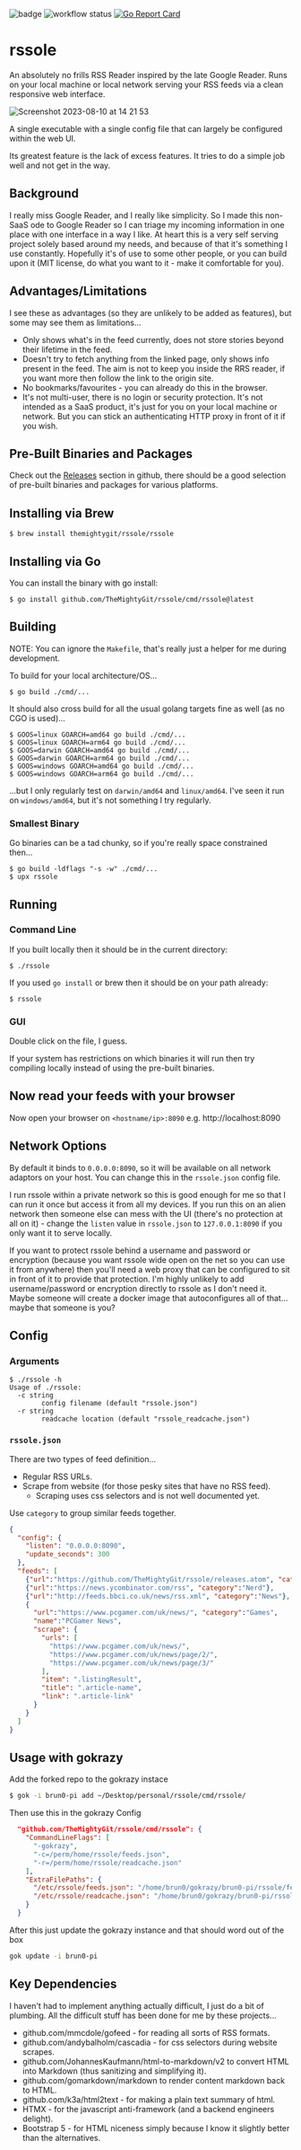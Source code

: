 ![badge](./badge.svg) ![workflow status](https://github.com/TheMightyGit/rssole/actions/workflows/build.yml/badge.svg) [![Go Report Card](https://goreportcard.com/badge/github.com/TheMightyGit/rssole)](https://goreportcard.com/report/github.com/TheMightyGit/rssole)

# rssole

An absolutely no frills RSS Reader inspired by the late Google Reader. Runs on
your local machine or local network serving your RSS feeds via a clean
responsive web interface.

![Screenshot 2023-08-10 at 14 21 53](https://github.com/TheMightyGit/rssole/assets/888751/a44ae604-72a4-4e92-8ed7-5580663eaf0c)

A single executable with a single config file that can largely be configured
within the web UI.

Its greatest feature is the lack of excess features. It tries to do a simple
job well and not get in the way.

## Background

I really miss Google Reader, and I really like simplicity. So I made this
non-SaaS ode to Google Reader so I can triage my incoming information in one
place with one interface in a way I like. At heart this is a very self serving
project solely based around my needs, and because of that it's something I use
constantly. Hopefully it's of use to some other people, or you can build upon
it (MIT license, do what you want to it - make it comfortable for you).

## Advantages/Limitations

I see these as advantages (so they are unlikely to be added as features), but
some may see them as limitations...

- Only shows what's in the feed currently, does not store stories beyond their
  lifetime in the feed.
- Doesn't try to fetch anything from the linked page, only shows info present
  in the feed. The aim is not to keep you inside the RRS reader, if you want
  more then follow the link to the origin site.
- No bookmarks/favourites - you can already do this in the browser.
- It's not multi-user, there is no login or security protection. It's not
  intended as a SaaS product, it's just for you on your local machine or
  network. But you can stick an authenticating HTTP proxy in front of it if you
  wish.

## Pre-Built Binaries and Packages

Check out the [Releases](https://github.com/TheMightyGit/rssole/releases/)
section in github, there should be a good selection of pre-built binaries
and packages for various platforms.

## Installing via Brew

```console
$ brew install themightygit/rssole/rssole
```

## Installing via Go

You can install the binary with go install:

```console
$ go install github.com/TheMightyGit/rssole/cmd/rssole@latest
```

## Building

NOTE: You can ignore the `Makefile`, that's really just a helper for me during
development.

To build for your local architecture/OS...

```console
$ go build ./cmd/...
```

It should also cross build for all the usual golang targets fine as well (as no
CGO is used)...

```console
$ GOOS=linux GOARCH=amd64 go build ./cmd/...
$ GOOS=linux GOARCH=arm64 go build ./cmd/...
$ GOOS=darwin GOARCH=amd64 go build ./cmd/...
$ GOOS=darwin GOARCH=arm64 go build ./cmd/...
$ GOOS=windows GOARCH=amd64 go build ./cmd/...
$ GOOS=windows GOARCH=arm64 go build ./cmd/...
```

...but I only regularly test on `darwin/amd64` and `linux/amd64`.
I've seen it run on `windows/amd64`, but it's not something I try regularly.

### Smallest Binary

Go binaries can be a tad chunky, so if you're really space constrained then...

```console
$ go build -ldflags "-s -w" ./cmd/...
$ upx rssole
```

## Running

### Command Line

If you built locally then it should be in the current directory:

```console
$ ./rssole
```

If you used `go install` or brew then it should be on your path already:

```console
$ rssole
```

### GUI

Double click on the file, I guess.

If your system has restrictions on which binaries it will run then try
compiling locally instead of using the pre-built binaries.

## Now read your feeds with your browser

Now open your browser on `<hostname/ip>:8090` e.g. http://localhost:8090

## Network Options

By default it binds to `0.0.0.0:8090`, so it will be available on all network
adaptors on your host. You can change this in the `rssole.json` config file.

I run rssole within a private network so this is good enough for me so that I
can run it once but access it from all my devices. If you run this on an alien
network then someone else can mess with the UI (there's no protection at all on
it) - change the `listen` value in `rssole.json` to `127.0.0.1:8090` if you
only want it to serve locally.

If you want to protect rssole behind a username and password or encryption
(because you want rssole wide open on the net so you can use it from anywhere)
then you'll need a web proxy that can be configured to sit in front of it to
provide that protection. I'm highly unlikely to add username/password or
encryption directly to rssole as I don't need it. Maybe someone will create a
docker image that autoconfigures all of that... maybe that someone is you?

## Config

### Arguments

```console
$ ./rssole -h
Usage of ./rssole:
  -c string
        config filename (default "rssole.json")
  -r string
        readcache location (default "rssole_readcache.json")
```

### `rssole.json`

There are two types of feed definition...

- Regular RSS URLs.
- Scrape from website (for those pesky sites that have no RSS feed).
  - Scraping uses css selectors and is not well documented yet.

Use `category` to group similar feeds together.

```json
{
  "config": {
    "listen": "0.0.0.0:8090",
    "update_seconds": 300
  },
  "feeds": [
    {"url":"https://github.com/TheMightyGit/rssole/releases.atom", "category":"Github Releases"},
    {"url":"https://news.ycombinator.com/rss", "category":"Nerd"},
    {"url":"http://feeds.bbci.co.uk/news/rss.xml", "category":"News"},
    {
      "url":"https://www.pcgamer.com/uk/news/", "category":"Games",
      "name":"PCGamer News",
      "scrape": {
        "urls": [
          "https://www.pcgamer.com/uk/news/",
          "https://www.pcgamer.com/uk/news/page/2/",
          "https://www.pcgamer.com/uk/news/page/3/"
        ],
        "item": ".listingResult",
        "title": ".article-name",
        "link": ".article-link"
      }
    }
  ]
}
```

## Usage with gokrazy

Add the forked repo to the gokrazy instace

``` bash
$ gok -i brun0-pi add ~/Desktop/personal/rssole/cmd/rssole/
```

Then use this in the gokrazy Config

``` json
  "github.com/TheMightyGit/rssole/cmd/rssole": {
    "CommandLineFlags": [
      "-gokrazy",
      "-c=/perm/home/rssole/feeds.json",
      "-r=/perm/home/rssole/readcache.json"
    ],
    "ExtraFilePaths": {
      "/etc/rssole/feeds.json": "/home/brun0/gokrazy/brun0-pi/rssole/feeds.json",
      "/etc/rssole/readcache.json": "/home/brun0/gokrazy/brun0-pi/rssole/readcache.json"
    }
  }
```

After this just update the gokrazy instance and that should word out of the box

``` bash
gok update -i brun0-pi
```

## Key Dependencies

I haven't had to implement anything actually difficult, I just do a bit of
plumbing. All the difficult stuff has been done for me by these projects...

- github.com/mmcdole/gofeed - for reading all sorts of RSS formats.
- github.com/andybalholm/cascadia - for css selectors during website scrapes.
- github.com/JohannesKaufmann/html-to-markdown/v2 to convert HTML into Markdown
  (thus sanitizing and simplifying it).
- github.com/gomarkdown/markdown to render content markdown back to HTML.
- github.com/k3a/html2text - for making a plain text summary of html.
- HTMX - for the javascript anti-framework (and a backend engineers delight).
- Bootstrap 5 - for HTML niceness simply because I know it slightly better than
  the alternatives.
